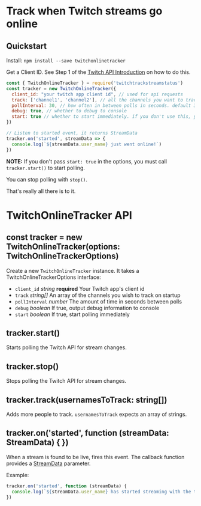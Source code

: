 # Track when Twitch streams go online

## Quickstart

Install: `npm install --save twitchonlinetracker`

Get a Client ID. See Step 1 of the [Twitch API Introduction](https://dev.twitch.tv/docs/api/#introduction) on how to do this.

```js
const { TwitchOnlineTracker } = require('twitchtrackstreamstatus')
const tracker = new TwitchOnlineTracker({
  client_id: "your twitch app client id", // used for api requests
  track: ['channel1', 'channel2'], // all the channels you want to track
  pollInterval: 30, // how often in between polls in seconds. default 30
  debug: true, // whether to debug to console
  start: true // whether to start immediately. if you don't use this, you must call .start() later
})

// Listen to started event, it returns StreamData
tracker.on('started', streamData => {
  console.log(`${streamData.user_name} just went online!`)
})
```

**NOTE:** If you don't pass `start: true` in the options, you must call `tracker.start()` to start polling.

You can stop polling with `stop()`.

That's really all there is to it.

# TwitchOnlineTracker API

## const tracker = new TwitchOnlineTracker(options: TwitchOnlineTrackerOptions)

Create a new `TwitchOnlineTracker` instance. It takes a TwitchOnlineTrackerOptions interface:

- `client_id` *string* **required** Your Twitch app's client id
- `track` *string[]* An array of the channels you wish to track on startup
- `pollInterval` *number* The amount of time in seconds between polls
- `debug` *boolean* If true, output debug information to console
- `start` *boolean* If true, start polling immediately

## tracker.start()

Starts polling the Twitch API for stream changes.

## tracker.stop()

Stops polling the Twitch API for stream changes.

## tracker.track(usernamesToTrack: string[])

Adds more people to track. `usernamesToTrack` expects an array of strings.

## tracker.on('started', function (streamData: StreamData) { })

When a stream is found to be live, fires this event. The callback function provides a [StreamData](https://github.com/megadrive/TwitchOnlineTracker/blob/12505f0bfe16129d4a125c93a021c41510db452c/src/interfaces.ts#L36-L48) parameter.

Example:
```js
tracker.on('started', function (streamData) {
  console.log(`${streamData.user_name} has started streaming with the title ${streamData.title} at https://twitch.tv/${streamData.user_name} for ${streamData.viewer_count} viewers!`)
})
```

